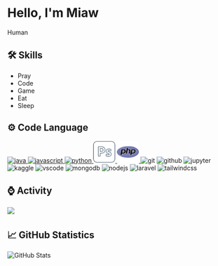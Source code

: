 # Hello, I'm Miaw
Human

## 🛠 Skills
- Pray
- Code
- Game
- Eat
- Sleep

## ⚙️ Code Language
<p align="left">
  <a href="https://www.java.com" target="_blank" rel="noreferrer">
    <img height="50" width="50" src="https://raw.githubusercontent.com/danielcranney/readme-generator/main/public/icons/skills/java-colored.svg" alt="java" />
  </a>
  <a href="https://www.javascript.com" target="_blank" rel="noreferrer">
    <img height="50" width="50" src="https://raw.githubusercontent.com/danielcranney/readme-generator/main/public/icons/skills/javascript-colored.svg" alt="javascript" />
  </a>
  <a href="https://www.python.org" target="_blank" rel="noreferrer">
    <img height="50" width="50" src="https://raw.githubusercontent.com/danielcranney/readme-generator/main/public/icons/skills/python-colored.svg" alt="python" />
  </a>
  <a href="https://www.photoshop.com/en" target="_blank" rel="noreferrer">
    <img height="50" width="50" src="https://raw.githubusercontent.com/devicons/devicon/master/icons/photoshop/photoshop-line.svg" alt="photoshop" />
  </a>
  <a href="https://www.php.net" target="_blank" rel="noreferrer">
    <img height="50" width="50" src="https://raw.githubusercontent.com/devicons/devicon/master/icons/php/php-original.svg" alt="php" />
  </a>
  <img height="50" width="50" src="https://cdn.jsdelivr.net/gh/devicons/devicon@latest/icons/git/git-original.svg" alt="git" />
  <img height="50" width="50" src="https://cdn.jsdelivr.net/gh/devicons/devicon@latest/icons/github/github-original.svg" alt="github" />
  <img height="50" width="50" src="https://cdn.jsdelivr.net/gh/devicons/devicon@latest/icons/jupyter/jupyter-original-wordmark.svg" alt="jupyter" />
  <img height="50" width="50" src="https://cdn.jsdelivr.net/gh/devicons/devicon@latest/icons/kaggle/kaggle-original-wordmark.svg" alt="kaggle" />
  <img height="50" width="50" src="https://cdn.jsdelivr.net/gh/devicons/devicon@latest/icons/vscode/vscode-original.svg" alt="vscode" />
  <img height="50" width="50" src="https://cdn.jsdelivr.net/gh/devicons/devicon@latest/icons/mongodb/mongodb-original-wordmark.svg" alt="mongodb" />
  <img height="50" width="50" src="https://cdn.jsdelivr.net/gh/devicons/devicon@latest/icons/nodejs/nodejs-original-wordmark.svg" alt="nodejs" />
  <img height="50" width="50" src="https://cdn.jsdelivr.net/gh/devicons/devicon@latest/icons/laravel/laravel-original.svg" alt="laravel" />
  <img height="50" width="50" src="https://cdn.jsdelivr.net/gh/devicons/devicon@latest/icons/tailwindcss/tailwindcss-original.svg" alt="tailwindcss" />
</p>

## ⌚ Activity
![](http://github-profile-summary-cards.vercel.app/api/cards/profile-details?username=MiawElecat&theme=onedark)

## 📈 GitHub Statistics
![GitHub Stats](https://github-readme-stats.vercel.app/api?username=MiawElecat&show_icons=true)
